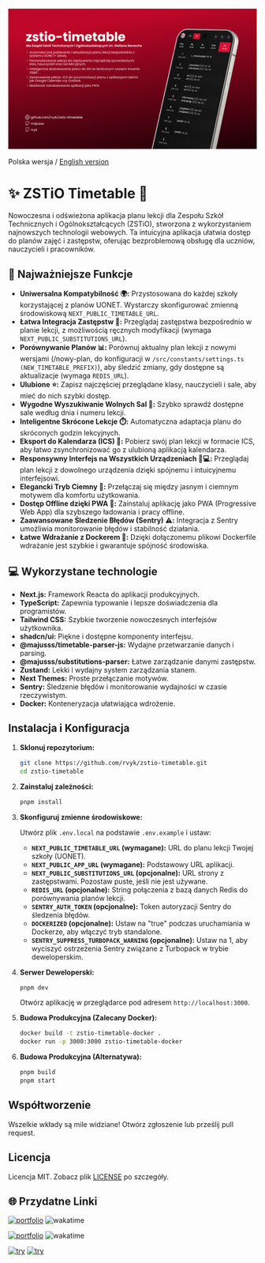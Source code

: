 ![App screenshot](src/assets/school-og.png)

Polska wersja / [English version](README.md)

# ✨ ZSTiO Timetable 🚀

Nowoczesna i odświeżona aplikacja planu lekcji dla Zespołu Szkół Technicznych i Ogólnokształcących (ZSTiO), stworzona z wykorzystaniem najnowszych technologii webowych. Ta intuicyjna aplikacja ułatwia dostęp do planów zajęć i zastępstw, oferując bezproblemową obsługę dla uczniów, nauczycieli i pracowników.

## 🚀 Najważniejsze Funkcje

- **Uniwersalna Kompatybilność 🌍:** Przystosowana do każdej szkoły korzystającej z planów UONET. Wystarczy skonfigurować zmienną środowiskową `NEXT_PUBLIC_TIMETABLE_URL`.
- **Łatwa Integracja Zastępstw 🔄:** Przeglądaj zastępstwa bezpośrednio w planie lekcji, z możliwością ręcznych modyfikacji (wymaga `NEXT_PUBLIC_SUBSTITUTIONS_URL`).
- **Porównywanie Planów 📊:** Porównuj aktualny plan lekcji z nowymi wersjami (/nowy-plan, do konfiguracji w `/src/constants/settings.ts (NEW_TIMETABLE_PREFIX)`), aby śledzić zmiany, gdy dostępne są aktualizacje (wymaga `REDIS_URL`).
- **Ulubione ⭐:** Zapisz najczęściej przeglądane klasy, nauczycieli i sale, aby mieć do nich szybki dostęp.
- **Wygodne Wyszukiwanie Wolnych Sal 🔎:** Szybko sprawdź dostępne sale według dnia i numeru lekcji.
- **Inteligentne Skrócone Lekcje ⏱️:** Automatyczna adaptacja planu do skróconych godzin lekcyjnych.
- **Eksport do Kalendarza (ICS) 📅:** Pobierz swój plan lekcji w formacie ICS, aby łatwo zsynchronizować go z ulubioną aplikacją kalendarza.
- **Responsywny Interfejs na Wszystkich Urządzeniach 📱💻:** Przeglądaj plan lekcji z dowolnego urządzenia dzięki spójnemu i intuicyjnemu interfejsowi.
- **Elegancki Tryb Ciemny 🌙:** Przełączaj się między jasnym i ciemnym motywem dla komfortu użytkowania.
- **Dostęp Offline dzięki PWA 🔌:** Zainstaluj aplikację jako PWA (Progressive Web App) dla szybszego ładowania i pracy offline.
- **Zaawansowane Śledzenie Błędów (Sentry) ⚠️:** Integracja z Sentry umożliwia monitorowanie błędów i stabilność działania.
- **Łatwe Wdrażanie z Dockerem 🐳:** Dzięki dołączonemu plikowi Dockerfile wdrażanie jest szybkie i gwarantuje spójność środowiska.

## 💻 Wykorzystane technologie

- **Next.js:** Framework Reacta do aplikacji produkcyjnych.
- **TypeScript:** Zapewnia typowanie i lepsze doświadczenia dla programistów.
- **Tailwind CSS:** Szybkie tworzenie nowoczesnych interfejsów użytkownika.
- **shadcn/ui:** Piękne i dostępne komponenty interfejsu.
- **@majusss/timetable-parser-js:** Wydajne przetwarzanie danych i parsing.
- **@majusss/substitutions-parser:** Łatwe zarządzanie danymi zastępstw.
- **Zustand:** Lekki i wydajny system zarządzania stanem.
- **Next Themes:** Proste przełączanie motywów.
- **Sentry:** Śledzenie błędów i monitorowanie wydajności w czasie rzeczywistym.
- **Docker:** Konteneryzacja ułatwiająca wdrożenie.

## Instalacja i Konfiguracja

1. **Sklonuj repozytorium:**

   ```bash
   git clone https://github.com/rvyk/zstio-timetable.git
   cd zstio-timetable
   ```

2. **Zainstaluj zależności:**

   ```bash
   pnpm install
   ```

3. **Skonfiguruj zmienne środowiskowe:**

   Utwórz plik `.env.local` na podstawie `.env.example` i ustaw:

   - **`NEXT_PUBLIC_TIMETABLE_URL` (wymagane):** URL do planu lekcji Twojej szkoły (UONET).
   - **`NEXT_PUBLIC_APP_URL` (wymagane):** Podstawowy URL aplikacji.
   - **`NEXT_PUBLIC_SUBSTITUTIONS_URL` (opcjonalne):** URL strony z zastępstwami. Pozostaw puste, jeśli nie jest używane.
   - **`REDIS_URL` (opcjonalne):** String połączenia z bazą danych Redis do porównywania planów lekcji.
   - **`SENTRY_AUTH_TOKEN` (opcjonalne):** Token autoryzacji Sentry do śledzenia błędów.
   - **`DOCKERIZED` (opcjonalne):** Ustaw na "true" podczas uruchamiania w Dockerze, aby włączyć tryb standalone.
   - **`SENTRY_SUPPRESS_TURBOPACK_WARNING` (opcjonalne):** Ustaw na 1, aby wyciszyć ostrzeżenia Sentry związane z Turbopack w trybie deweloperskim.

4. **Serwer Deweloperski:**

   ```bash
   pnpm dev
   ```

   Otwórz aplikację w przeglądarce pod adresem `http://localhost:3000`.

5. **Budowa Produkcyjna (Zalecany Docker):**

   ```bash
   docker build -t zstio-timetable-docker .
   docker run -p 3000:3000 zstio-timetable-docker
   ```

6. **Budowa Produkcyjna (Alternatywa):**

   ```bash
   pnpm build
   pnpm start
   ```

## Współtworzenie

Wszelkie wkłady są mile widziane! Otwórz zgłoszenie lub prześlij pull request.

## Licencja

Licencja MIT. Zobacz plik [LICENSE](LICENSE) po szczegóły.

## 🌐 Przydatne Linki

[![portfolio](https://img.shields.io/badge/GitHub-rvyk-100000?style=for-the-badge&logo=github&logoColor=white)](https://github.com/rvyk/) ![wakatime](https://wakatime.com/badge/user/36446820-2c24-47ad-9fdd-838263034b78/project/c9b72050-b8e0-4f02-b4db-c2185c0b69c4.svg?style=for-the-badge)

[![portfolio](https://img.shields.io/badge/Github-majusss-100000?style=for-the-badge&logo=github&logoColor=white)](https://github.com/majusss/) ![wakatime](https://wakatime.com/badge/user/63d00a78-aaef-4163-98f0-5695127e3103/project/018b396b-d9dc-4f6e-add4-ffe9bf124fb6.svg?style=for-the-badge)

[![try](https://img.shields.io/badge/TRY_DEVELOPMENT-0A66C2?style=for-the-badge&logoColor=white)](https://dev.rvyk.tech/)
[![try](https://img.shields.io/badge/TRY_PRODUCTION-0A66C2?style=for-the-badge&logoColor=white)](https://plan.zstiojar.edu.pl/)
